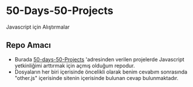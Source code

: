 # 50-Days-50-Projects

Javascript için Alıştırmalar

## Repo Amacı

- Burada [50-days-50-Projects](https://50projects50days.com) 'adresinden verilen projelerde Javascript yetkinliğimi arttırmak için açmış olduğum repodur.
- Dosyaların her biri içerisinde öncelikli olarak benim cevabım sonrasında "other.js" içerisinde sitenin içerisinde bulunan cevap bulunmaktadır.
